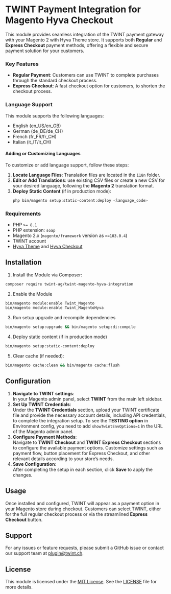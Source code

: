 # TWINT Payment Integration for Magento Hyva Checkout

This module provides seamless integration of the TWINT payment gateway with your Magento 2 with Hyva Theme store. It supports both **Regular** and **Express Checkout** payment methods, offering a flexible and secure payment solution for your customers.

### Key Features
- **Regular Payment**: Customers can use TWINT to complete purchases through the standard checkout process.
- **Express Checkout**: A fast checkout option for customers, to shorten the checkout process.

### Language Support

This module supports the following languages:

- English (en_US/en_GB)
- German (de_DE/de_CH)
- French (fr_FR/fr_CH)
- Italian (it_IT/it_CH)

#### Adding or Customizing Languages

To customize or add language support, follow these steps:

1. **Locate Language Files**: Translation files are located in the `i18n` folder.
2. **Edit or Add Translations**: use existing CSV files or create a new CSV for your desired language, following the **Magento 2** translation format.
3. **Deploy Static Content** (if in production mode):
   ```bash
   php bin/magento setup:static-content:deploy <language_code>

### Requirements
- PHP `>= 8.1`
- PHP extension: `soap`
- Magento 2.x (`magento/framework` version as `>=103.0.4`)
- TWINT account
- [Hyva Theme](https://docs.hyva.io/hyva-themes/getting-started/index.html) and [Hyva Checkout](https://docs.hyva.io/checkout/hyva-checkout/index.html)

## Installation
1. Install the Module via Composer:
```bash
composer require twint-ag/twint-magento-hyva-integration
```
2. Enable the Module
```bash
bin/magento module:enable Twint_Magento
bin/magento module:enable Twint_MagentoHyva
```
3. Run setup upgrade and recompile dependencies
```bash
bin/magento setup:upgrade && bin/magento setup:di:compile
```
4. Deploy static content (if in production mode)
```bash
bin/magento setup:static-content:deploy
```
5. Clear cache (if needed):
```bash
bin/magento cache:clean && bin/magento cache:flush
```
## Configuration
1. **Navigate to TWINT settings**:  
   In your Magento admin panel, select **TWINT** from the main left sidebar.
2. **Set Up TWINT Credentials**:  
   Under the **TWINT Credentials** section, upload your TWINT certificate file and provide the necessary account details, including API credentials, to complete the integration setup. To see the **TESTING option** in Environment config, you need to add `showTwintEnvOptions=1` in the URL of the Magento admin panel.
3. **Configure Payment Methods**:  
   Navigate to **TWINT Checkout** and **TWINT Express Checkout** sections to configure the available payment options. Customize settings such as payment flow, button placement for Express Checkout, and other relevant details according to your store’s needs.
4. **Save Configuration**:  
   After completing the setup in each section, click **Save** to apply the changes.

## Usage
Once installed and configured, TWINT will appear as a payment option in your Magento store during checkout. Customers can select TWINT, either for the full regular checkout process or via the streamlined **Express Checkout** button.


## Support
For any issues or feature requests, please submit a GitHub issue or contact our support team at [plugin@twint.ch](mailto:plugin@twint.ch).

## License
This module is licensed under the [MIT License](https://opensource.org/licenses/MIT). See the [LICENSE](https://opensource.org/licenses/MIT) file for more details.